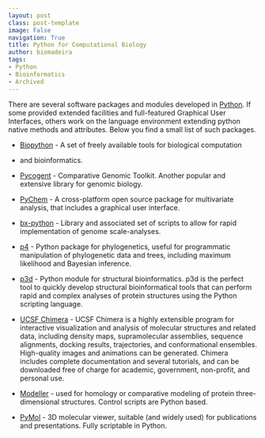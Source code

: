 ```yaml
---
layout: post
class: post-template
image: False
navigation: True
title: Python for Computational Biology
author: biomadeira
tags:
- Python
- Bioinformatics
- Archived
---
```


There are several software packages and modules developed in [Python](http://www.python.org/). If some provided
extended facilities and full-featured Graphical User Interfaces, others work on the language environment extending 
python native methods and attributes. Below you find a small list of such packages.  

* [Biopython](http://biopython.org/wiki/Main_Page) - A set of freely available tools for biological computation 
* and bioinformatics.

* [Pycogent](http://pycogent.sourceforge.net/) - Comparative Genomic Toolkit. Another popular and extensive library
for genomic biology.

* [PyChem](http://pychem.sourceforge.net/) - A cross-platform open source package for multivariate analysis, 
that includes a graphical user interface.

* [bx-python](https://bitbucket.org/james_taylor/bx-python/wiki/Home) - Library and associated set of scripts to 
allow for rapid implementation of genome scale-analyses.

* [p4](http://www.bmnh.org/web_users/pf/p4.html) - Python package for phylogenetics, useful for programmatic 
manipulation of phylogenetic data and trees, including maximum likelihood and Bayesian inference.

* [p3d](http://p3d.fufezan.net/) - Python module for structural bioinformatics. p3d is the perfect tool to quickly 
develop structural bioinformatical tools that can perform rapid and complex analyses of protein structures using 
 the Python scripting language.

* [UCSF Chimera](http://www.cgl.ucsf.edu/chimera/) - UCSF Chimera is a highly extensible program for interactive 
visualization and analysis of molecular structures and related data, including density maps, supramolecular 
assemblies, sequence alignments, docking results, trajectories, and conformational ensembles. High-quality 
images and animations can be generated. Chimera includes complete documentation and several tutorials, and 
can be downloaded free of charge for academic, government, non-profit, and personal use.

* [Modeller](http://salilab.org/modeller/) - used for homology or comparative modeling of protein 
three-dimensional structures. Control scripts are Python based.

* [PyMol](http://www.pymol.org/) - 3D molecular viewer, suitable (and widely used) for publications and
presentations. Fully scriptable in Python.
